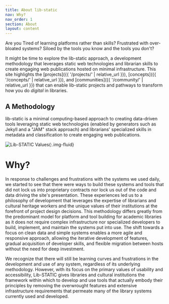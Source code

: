 ```yaml
---
title: About lib-static
nav: Why?
nav_order: 1
section: About
layout: content
---
```


Are you Tired of learning platforms rather than skills? Frustrated with over-bloated systems? Siloed by the tools you know and the tools you don't?

It might be time to explore the lib-static approach, a development methodology that leverages static web technologies and librarian skills to create engaging web publications hosted on minimal infrastructure.
This site highlights the [projects]({{ '/projects/' | relative_url }}), [concepts]({{ '/concepts/' | relative_url }}), and [communities]({{ '/community/' | relative_url }}) that can enable lib-static projects and pathways to transform how you do *digital* in libraries.

## A Methodology

lib-static is a minimal computing-based approach to creating data-driven tools leveraging static web technologies (enabled by generators such as Jekyll and a "JAM" stack approach) and librarians' specialized skills in metadata and classification to create engaging web publications.

![Lib-STATIC Values](https://lib-static.github.io/images/lib-static-values.png){:.img-fluid}

# Why?

In response to challenges and frustrations with the systems we used daily, we started to see that there were ways to build these systems and tools that did not lock us into proprietary contracts nor lock us out of the code and data driving the site's presentation. 
These experiences led us to a philosophy of development that leverages the expertise of librarians and cultural heritage workers and the unique values of their institutions at the forefront of project design decisions.
This methodology differs greatly from the predominant model for platform and tool building for academic libraries as it does not require complex infrastructure nor specialized developers to build, implement, and maintain the systems put into use.
The shift towards a focus on clean data and simple systems enables a more agile and responsive approach, allowing the iterative development of features, gradual acquisition of developer skills, and flexible migration between hosts without the need for deep investment. 

We recognize that there will still be learning curves and frustrations in the development and use of any system, regardless of its underlying methodology. 
However, with its focus on the primary values of usability and accessibility, Lib-STATIC gives libraries and cultural institutions the framework within which to develop and use tools that actually embody their principles by removing the overwrought features and extensive infrastructure requirements that permeate many of the library systems currently used and developed.
